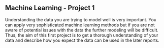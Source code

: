 ## Machine Learning - Project 1

Understanding the data you are trying to model well is very important. You can apply very sophisticated machine learning methods but if you are not aware of potential issues with the data the further modeling will be difficult. Thus, the aim of this first project is to get a thorough understanding of your data and describe how you expect the data can be used in the later reports.